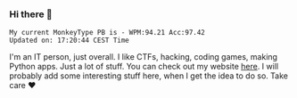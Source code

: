 ### Hi there 👋
<!-- PB START -->
```
My current MonkeyType PB is - WPM:94.21 Acc:97.42
Updated on: 17:20:44 CEST Time
```
<!-- PB END -->
I'm an IT person, just overall. I like CTFs, hacking, coding games, making Python apps. Just a lot of stuff.
You can check out my website [here](https://skill3472.github.io/).
I will probably add some interesting stuff here, when I get the idea to do so. Take care ❤️
